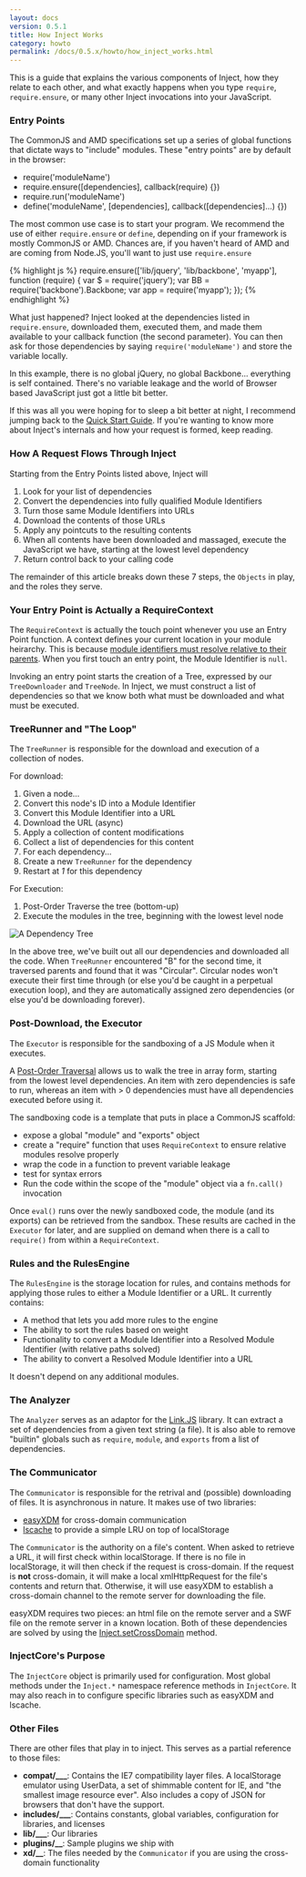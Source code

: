 ```yaml
---
layout: docs
version: 0.5.1
title: How Inject Works
category: howto
permalink: /docs/0.5.x/howto/how_inject_works.html
---
```


This is a guide that explains the various components of Inject, how they relate to each other, and what exactly happens when you type `require`, `require.ensure`, or many other Inject invocations into your JavaScript.

### Entry Points

The CommonJS and AMD specifications set up a series of global functions that dictate ways to "include" modules. These "entry points" are by default in the browser:

* require('moduleName')
* require.ensure([dependencies], callback(require) {})
* require.run('moduleName')
* define('moduleName', [dependencies], callback([dependencies]...) {})

The most common use case is to start your program. We recommend the use of either `require.ensure` or `define`, depending on if your framework is mostly CommonJS or AMD. Chances are, if you haven't heard of AMD and are coming from Node.JS, you'll want to just use `require.ensure`

{% highlight js %}
require.ensure(['lib/jquery', 'lib/backbone', 'myapp'], function (require) {
  var $ = require('jquery');
  var BB = require('backbone').Backbone;
  var app = require('myapp');
});
{% endhighlight %}

What just happened? Inject looked at the dependencies listed in `require.ensure`, downloaded them, executed them, and made them available to your callback function (the second parameter). You can then ask for those dependencies by saying `require('moduleName')` and store the variable locally.

In this example, there is no global jQuery, no global Backbone... everything is self contained. There's no variable leakage and the world of Browser based JavaScript just got a little bit better.

If this was all you were hoping for to sleep a bit better at night, I recommend jumping back to the [Quick Start Guide](/docs/0.5.x/howto/quick_start.html). If you're wanting to know more about Inject's internals and how your request is formed, keep reading.

### How A Request Flows Through Inject

Starting from the Entry Points listed above, Inject will

1. Look for your list of dependencies
2. Convert the dependencies into fully qualified Module Identifiers
3. Turn those same Module Identifiers into URLs
4. Download the contents of those URLs
5. Apply any pointcuts to the resulting contents
6. When all contents have been downloaded and massaged, execute the JavaScript we have, starting at the lowest level dependency
7. Return control back to your calling code

The remainder of this article breaks down these 7 steps, the `Objects` in play, and the roles they serve.

### Your Entry Point is Actually a RequireContext

The `RequireContext` is actually the touch point whenever you use an Entry Point function. A context defines your current location in your module heirarchy. This is because [module identifiers must resolve relative to their parents](/docs/0.5.x/howto/resolve_modules.html). When you first touch an entry point, the Module Identifier is `null`.

Invoking an entry point starts the creation of a Tree, expressed by our `TreeDownloader` and `TreeNode`. In Inject, we must construct a list of dependencies so that we know both what must be downloaded and what must be executed.

### TreeRunner and "The Loop"

The `TreeRunner` is responsible for the download and execution of a collection of nodes.

For download:

1. Given a node...
2. Convert this node's ID into a Module Identifier
3. Convert this Module Identifier into a URL
4. Download the URL (async)
5. Apply a collection of content modifications
6. Collect a list of dependencies for this content
7. For each dependency...
  1. Create a new `TreeRunner` for the dependency
  2. Restart at *1* for this dependency

For Execution:

1. Post-Order Traverse the tree (bottom-up)
2. Execute the modules in the tree, beginning with the lowest level node

![A Dependency Tree](/docs/0.5.x/howto/how_inject_works/tree.png "A Dependency Tree")

In the above tree, we've built out all our dependencies and downloaded all the code. When `TreeRunner` encountered "B" for the second time, it traversed parents and found that it was "Circular". Circular nodes won't execute their first time through (or else you'd be caught in a perpetual execution loop), and they are automatically assigned zero dependencies (or else you'd be downloading forever).

### Post-Download, the Executor

The `Executor` is responsible for the sandboxing of a JS Module when it executes.

A [Post-Order Traversal](http://en.wikipedia.org/wiki/Tree_traversal#Example) allows us to walk the tree in array form, starting from the lowest level dependencies. An item with zero dependencies is safe to run, whereas an item with &gt; 0 dependencies must have all dependencies executed before using it.

The sandboxing code is a template that puts in place a CommonJS scaffold:

* expose a global "module" and "exports" object
* create a "require" function that uses `RequireContext` to ensure relative modules resolve properly
* wrap the code in a function to prevent variable leakage
* test for syntax errors
* Run the code within the scope of the "module" object via a `fn.call()` invocation

Once `eval()` runs over the newly sandboxed code, the module (and its exports) can be retrieved from the sandbox. These results are cached in the `Executor` for later, and are supplied on demand when there is a call to `require()` from within a `RequireContext`.

### Rules and the RulesEngine

The `RulesEngine` is the storage location for rules, and contains methods for applying those rules to either a Module Identifier or a URL. It currently contains:

* A method that lets you add more rules to the engine
* The ability to sort the rules based on weight
* Functionality to convert a Module Identifier into a Resolved Module Identifier (with relative paths solved)
* The ability to convert a Resolved Module Identifier into a URL

It doesn't depend on any additional modules.

### The Analyzer

The `Analyzer` serves as an adaptor for the [Link.JS](https://github.com/calyptus/link.js) library. It can extract a set of dependencies from a given text string (a file). It is also able to remove "builtin" globals such as `require`, `module`, and `exports` from a list of dependencies.

### The Communicator

The `Communicator` is responsible for the retrival and (possible) downloading of files. It is asynchronous in nature. It makes use of two libraries:

* [easyXDM](http://easyxdm.net/) for cross-domain communication
* [lscache](https://github.com/pamelafox/lscache) to provide a simple LRU on top of localStorage

The `Communicator` is the authority on a file's content. When asked to retrieve a URL, it will first check within localStorage. If there is no file in localStorage, it will then check if the request is cross-domain. If the request is **not** cross-domain, it will make a local xmlHttpRequest for the file's contents and return that. Otherwise, it will use easyXDM to establish a cross-domain channel to the remote server for downloading the file.

easyXDM requires two pieces: an html file on the remote server and a SWF file on the remote server in a known location. Both of these dependencies are solved by using the [Inject.setCrossDomain](/docs/0.5.x/api/inject.setcrossdomain.html) method.

### InjectCore's Purpose

The `InjectCore` object is primarily used for configuration. Most global methods under the `Inject.*` namespace reference methods in `InjectCore`. It may also reach in to configure specific libraries such as easyXDM and lscache.

### Other Files

There are other files that play in to inject. This serves as a partial reference to those files:

* **compat/___**: Contains the IE7 compatibility layer files. A localStorage emulator using UserData, a set of shimmable content for IE, and "the smallest image resource ever". Also includes a copy of JSON for browsers that don't have the support.
* **includes/___**: Contains constants, global variables, configuration for libraries, and licenses
* **lib/___**: Our libraries
* **plugins/__**: Sample plugins we ship with
* **xd/__**: The files needed by the `Communicator` if you are using the cross-domain functionality